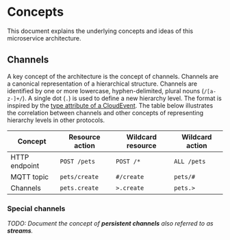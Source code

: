 # Concepts

This document explains the underlying concepts and ideas of this microservice architecture.

## Channels

A key concept of the architecture is the concept of channels. Channels are a canonical representation of a hierarchical structure. Channels are identified by one or more lowercase, hyphen-delimited, plural nouns (`/[a-z-]+/`). A single dot (`.`) is used to define a new hierarchy level. The format is inspired by the [type attribute of a CloudEvent][cloud-event-type]. The table below illustrates the correlation between channels and other concepts of representing hierarchy levels in other protocols.

| Concept       | Resource action | Wildcard resource | Wildcard action |
| ------------- | --------------- | ----------------- | --------------- |
| HTTP endpoint | `POST /pets`    | `POST /*`         | `ALL /pets`     |
| MQTT topic    | `pets/create`   | `#/create`        | `pets/#`        |
| Channels      | `pets.create`   | `>.create`        | `pets.>`        |

### Special channels

_TODO: Document the concept of **persistent channels** also referred to as **streams**._

[cloud-event-type]: https://github.com/cloudevents/spec/blob/v1.0.1/spec.md#type
